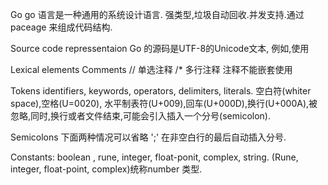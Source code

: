 
Go
go 语言是一种通用的系统设计语言. 强类型,垃圾自动回收.并发支持.通过 paceage 来组成代码结构.

Source code repressentaion
Go 的源码是UTF-8的Unicode文本, 例如,使用 

Lexical elements
Comments
// 单选注释
/* 多行注释
注释不能嵌套使用

Tokens
identifiers, keywords, operators, delimiters, literals.
空白符(whiter space),空格(U=0020), 水平制表符(U+009),回车(U+000D),换行(U+000A),被忽略,同时,换行或者文件结束,可能会引入插入一个分号(semicolon).

Semicolons
下面两种情况可以省略 ';'
在非空白行的最后自动插入分号.

Constants:
boolean , rune, integer, float-ponit, complex, string. (Rune, integer, float-point, complex)统称number 类型.

